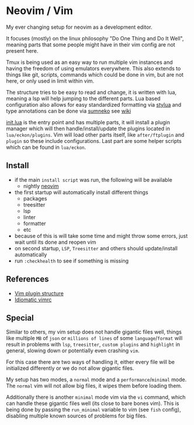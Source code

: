 # Neovim / Vim

My ever changing setup for neovim as a development editor.

It focuses (mostly) on the linux philosophy "Do One Thing and Do It Well",
meaning parts that some people might have in their vim config are not present here.

Tmux is being used as an easy way to run multiple vim instances and
having the freedom of using emulators everywhere.
This also extends to things like git, scripts, commands which could be done in vim,
but are not here, or only used in limit within vim.

The structure tries to be easy to read and change, it is written with lua,
meaning a lsp will help jumping to the different parts.
Lua based configuration also allows for easy standardized formatting
via [stylua](https://github.com/JohnnyMorganz/StyLua) and
type annotations can be done
via [sumneko](https://github.com/LuaLS/lua-language-server/wiki/Annotations)
see [wiki](https://luals.github.io/wiki/annotations/)

[init.lua](./init.lua) is the entry point and has multiple parts,
it will install a plugin manager which will then handle/install/update the plugins located in `lua/eckon/plugins`.
Vim will load other parts itself, like `after/ftplugin` and `plugin` so these include configurations.
Last part are some helper scripts which can be found in `lua/eckon`.

## Install

- if the main `install script` was run, the following will be available
  - nightly [neovim](https://github.com/neovim/neovim)
- the first startup will automatically install different things
  - packages
  - treesitter
  - lsp
  - linter
  - formatter
  - etc
- because of this is will take some time and might throw some errors,
  just wait until its done and reopen vim
- on second startup, `LSP`, `Treesitter` and others should update/install automatically
- run `:checkhealth` to see if something is missing

## References

- [Vim plugin structure](https://learnvimscriptthehardway.stevelosh.com/chapters/42.html)
- [Idiomatic vimrc](https://github.com/romainl/idiomatic-vimrc)

## Special

Similar to others, my vim setup does not handle gigantic files well,
things like multiple `MB` of `json` or `millions of lines` of some `language`/`format`
will result in problems with `lsp`, `treesitter`,
`custom plugins` and `highlight` in general,
slowing down or potentially even crashing `vim`.

For this case there are two ways of handling it,
either every file will be initialized differently
or we do not allow gigantic files.

My setup has two modes, a `normal` mode and a `performance`/`minimal` mode.
The `normal` vim will not allow big files, it wipes them before loading them.

Additionally there is another `minimal` mode vim via the `vi` command,
which can handle these gigantic files well (its close to bare bones vim).
This is being done by passing the `run_minimal` variable to vim (see `fish` config),
disabling multiple known sources of problems for big files.
